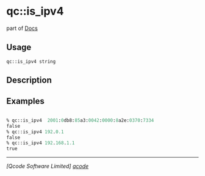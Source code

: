 qc::is_ipv4
===========

part of [Docs](.)

Usage
-----
`qc::is_ipv4 string`

Description
-----------


Examples
--------
```tcl

% qc::is_ipv4  2001:0db8:85a3:0042:0000:8a2e:0370:7334
false
% qc::is_ipv4 192.0.1
false
% qc::is_ipv4 192.168.1.1
true
```

----------------------------------
*[Qcode Software Limited] [qcode]*

[qcode]: http://www.qcode.co.uk "Qcode Software"